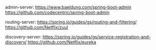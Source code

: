 admin-server: 
    https://www.baeldung.com/spring-boot-admin
    https://github.com/codecentric/spring-boot-admin

routing-server:
    https://spring.io/guides/gs/routing-and-filtering/
    https://github.com/Netflix/zuul

discovery-server:
    https://spring.io/guides/gs/service-registration-and-discovery/
    https://github.com/Netflix/eureka
